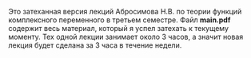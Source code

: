 Это затеханная версия лекций Абросимова Н.В. по теории функций комплексного переменного в третьем семестре.
Файл **main.pdf** содержит весь материал, который я успел затехать к текущему моменту. 
Тех одной лекции занимает около 3 часов, а значит новая лекция будет сделана за 3 часа в течение недели.
